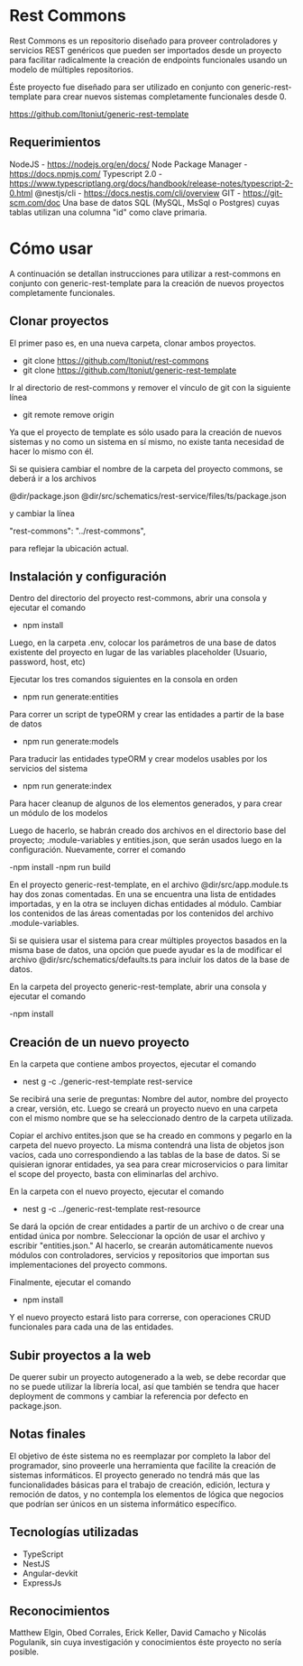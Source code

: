 # Rest Commons

Rest Commons es un repositorio diseñado para proveer controladores y servicios REST genéricos que pueden ser importados desde un proyecto para facilitar radicalmente la creación de endpoints funcionales usando un modelo de múltiples repositorios.

Éste proyecto fue diseñado para ser utilizado en conjunto con generic-rest-template para crear nuevos sistemas completamente funcionales desde 0.

https://github.com/ltoniut/generic-rest-template

## Requerimientos

NodeJS - https://nodejs.org/en/docs/
Node Package Manager - https://docs.npmjs.com/
Typescript 2.0 - https://www.typescriptlang.org/docs/handbook/release-notes/typescript-2-0.html
@nestjs/cli - https://docs.nestjs.com/cli/overview
GIT - https://git-scm.com/doc
Una base de datos SQL (MySQL, MsSql o Postgres) cuyas tablas utilizan una columna "id" como clave primaria.

# Cómo usar

A continuación se detallan instrucciones para utilizar a rest-commons en conjunto con generic-rest-template para la creación de nuevos proyectos completamente funcionales.

## Clonar proyectos

El primer paso es, en una nueva carpeta, clonar ambos proyectos.

- git clone https://github.com/ltoniut/rest-commons
- git clone https://github.com/ltoniut/generic-rest-template

Ir al directorio de rest-commons y remover el vínculo de git con la siguiente línea

- git remote remove origin

Ya que el proyecto de template es sólo usado para la creación de nuevos sistemas y no como un sistema en sí mismo, no existe tanta necesidad de hacer lo mismo con él.

Si se quisiera cambiar el nombre de la carpeta del proyecto commons, se deberá ir a los archivos 

@dir/package.json
@dir/src/schematics/rest-service/files/ts/package.json

y cambiar la línea

"rest-commons": "../rest-commons",

para reflejar la ubicación actual.

## Instalación y configuración

Dentro del directorio del proyecto rest-commons, abrir una consola y ejecutar el comando

- npm install

Luego, en la carpeta .env, colocar los parámetros de una base de datos existente del proyecto en lugar de las variables placeholder (Usuario, password, host, etc)

Ejecutar los tres comandos siguientes en la consola en orden

- npm run generate:entities

Para correr un script de typeORM y crear las entidades a partir de la base de datos

- npm run generate:models

Para traducir las entidades typeORM y crear modelos usables por los servicios del sistema

- npm run generate:index

Para hacer cleanup de algunos de los elementos generados, y para crear un módulo de los modelos

Luego de hacerlo, se habrán creado dos archivos en el directorio base del proyecto; .module-variables y entities.json, que serán usados luego en la configuración. Nuevamente, correr el comando

-npm install
-npm run build

En el proyecto generic-rest-template, en el archivo @dir/src/app.module.ts hay dos zonas comentadas. En una se encuentra una lista de entidades importadas, y en la otra se incluyen dichas entidades al módulo. Cambiar los contenidos de las áreas comentadas por los contenidos del archivo .module-variables.

Si se quisiera usar el sistema para crear múltiples proyectos basados en la misma base de datos, una opción que puede ayudar es la de modificar el archivo @dir/src/schematics/defaults.ts para incluir los datos de la base de datos.

En la carpeta del proyecto generic-rest-template, abrir una consola y ejecutar el comando

-npm install

## Creación de un nuevo proyecto

En la carpeta que contiene ambos proyectos, ejecutar el comando

- nest g -c ./generic-rest-template rest-service

Se recibirá una serie de preguntas: Nombre del autor, nombre del proyecto a crear, versión, etc. Luego se creará un proyecto nuevo en una carpeta con el mismo nombre que se ha seleccionado dentro de la carpeta utilizada.

Copiar el archivo entites.json que se ha creado en commons y pegarlo en la carpeta del nuevo proyecto. La misma contendrá una lista de objetos json vacíos, cada uno correspondiendo a las tablas de la base de datos. Si se quisieran ignorar entidades, ya sea para crear microservicios o para limitar el scope del proyecto, basta con eliminarlas del archivo.

En la carpeta con el nuevo proyecto, ejecutar el comando

- nest g -c ../generic-rest-template rest-resource

Se dará la opción de crear entidades a partir de un archivo o de crear una entidad única por nombre. Seleccionar la opción de usar el archivo y escribir "entities.json." Al hacerlo, se crearán automáticamente nuevos módulos con controladores, servicios y repositorios que importan sus implementaciones del proyecto commons.

Finalmente, ejecutar el comando

- npm install

Y el nuevo proyecto estará listo para correrse, con operaciones CRUD funcionales para cada una de las entidades.

## Subir proyectos a la web

De querer subir un proyecto autogenerado a la web, se debe recordar que no se puede utilizar la librería local, así que también se tendra que hacer deployment de commons y cambiar la referencia por defecto en package.json. 

## Notas finales

El objetivo de éste sistema no es reemplazar por completo la labor del programador, sino proveerle una herramienta que facilite la creación de sistemas informáticos. El proyecto generado no tendrá más que las funcionalidades básicas para el trabajo de creación, edición, lectura y remoción de datos, y no contempla los elementos de lógica que negocios que podrían ser únicos en un sistema informático específico.

## Tecnologías utilizadas

- TypeScript
- NestJS
- Angular-devkit
- ExpressJs

## Reconocimientos

Matthew Elgin, Obed Corrales, Erick Keller, David Camacho y Nicolás Pogulanik, sin cuya investigación y conocimientos éste proyecto no sería posible.
